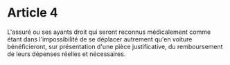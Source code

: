 # Article 4

L'assuré ou ses ayants droit qui seront reconnus médicalement comme étant dans l'impossibilité de se déplacer autrement qu'en voiture bénéficieront, sur présentation d'une pièce justificative, du remboursement de leurs dépenses réelles et nécessaires.
